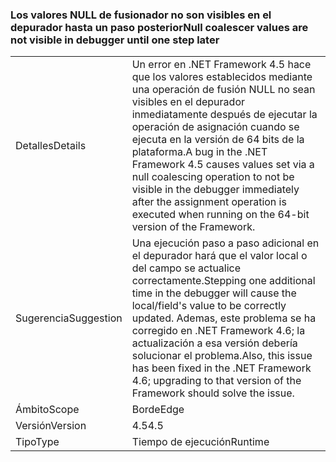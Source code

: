 ### <a name="null-coalescer-values-are-not-visible-in-debugger-until-one-step-later"></a><span data-ttu-id="4d8db-101">Los valores NULL de fusionador no son visibles en el depurador hasta un paso posterior</span><span class="sxs-lookup"><span data-stu-id="4d8db-101">Null coalescer values are not visible in debugger until one step later</span></span>

|   |   |
|---|---|
|<span data-ttu-id="4d8db-102">Detalles</span><span class="sxs-lookup"><span data-stu-id="4d8db-102">Details</span></span>|<span data-ttu-id="4d8db-103">Un error en .NET Framework 4.5 hace que los valores establecidos mediante una operación de fusión NULL no sean visibles en el depurador inmediatamente después de ejecutar la operación de asignación cuando se ejecuta en la versión de 64 bits de la plataforma.</span><span class="sxs-lookup"><span data-stu-id="4d8db-103">A bug in the .NET Framework 4.5 causes values set via a null coalescing operation to not be visible in the debugger immediately after the assignment operation is executed when running on the 64-bit version of the Framework.</span></span>|
|<span data-ttu-id="4d8db-104">Sugerencia</span><span class="sxs-lookup"><span data-stu-id="4d8db-104">Suggestion</span></span>|<span data-ttu-id="4d8db-105">Una ejecución paso a paso adicional en el depurador hará que el valor local o del campo se actualice correctamente.</span><span class="sxs-lookup"><span data-stu-id="4d8db-105">Stepping one additional time in the debugger will cause the local/field's value to be correctly updated.</span></span> <span data-ttu-id="4d8db-106">Ademas, este problema se ha corregido en .NET Framework 4.6; la actualización a esa versión debería solucionar el problema.</span><span class="sxs-lookup"><span data-stu-id="4d8db-106">Also, this issue has been fixed in the .NET Framework 4.6; upgrading to that version of the Framework should solve the issue.</span></span>|
|<span data-ttu-id="4d8db-107">Ámbito</span><span class="sxs-lookup"><span data-stu-id="4d8db-107">Scope</span></span>|<span data-ttu-id="4d8db-108">Borde</span><span class="sxs-lookup"><span data-stu-id="4d8db-108">Edge</span></span>|
|<span data-ttu-id="4d8db-109">Versión</span><span class="sxs-lookup"><span data-stu-id="4d8db-109">Version</span></span>|<span data-ttu-id="4d8db-110">4.5</span><span class="sxs-lookup"><span data-stu-id="4d8db-110">4.5</span></span>|
|<span data-ttu-id="4d8db-111">Tipo</span><span class="sxs-lookup"><span data-stu-id="4d8db-111">Type</span></span>|<span data-ttu-id="4d8db-112">Tiempo de ejecución</span><span class="sxs-lookup"><span data-stu-id="4d8db-112">Runtime</span></span>|


